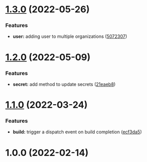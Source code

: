 # [1.3.0](https://github.com/rapyuta-robotics/rapyuta-io-sdk/compare/v1.2.0...v1.3.0) (2022-05-26)


### Features

* **user:** adding user to multiple organizations ([5072307](https://github.com/rapyuta-robotics/rapyuta-io-sdk/commit/507230787c32aca96ded2cd0eb0a62c88b085ca5))

# [1.2.0](https://github.com/rapyuta-robotics/rapyuta-io-sdk/compare/v1.1.0...v1.2.0) (2022-05-09)


### Features

* **secret:** add method to update secrets ([21eaeb8](https://github.com/rapyuta-robotics/rapyuta-io-sdk/commit/21eaeb844a988ae7487782243b003b905d8aa278))

# [1.1.0](https://github.com/rapyuta-robotics/rapyuta-io-sdk/compare/v1.0.0...v1.1.0) (2022-03-24)


### Features

* **build:** trigger a dispatch event on build completion ([ecf3da5](https://github.com/rapyuta-robotics/rapyuta-io-sdk/commit/ecf3da59b4b6ec85d6acbb61fc4c74d36cc20bd3))

# 1.0.0 (2022-02-14)
